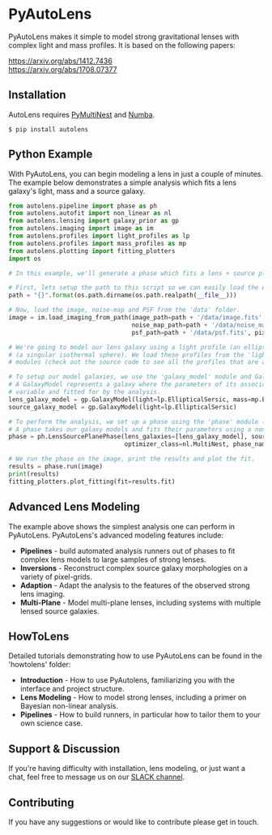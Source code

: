 # PyAutoLens

PyAutoLens makes it simple to model strong gravitational lenses with complex light and mass profiles. It is based on the following papers:

https://arxiv.org/abs/1412.7436<br/>
https://arxiv.org/abs/1708.07377

## Installation

AutoLens requires [PyMultiNest](http://johannesbuchner.github.io/pymultinest-tutorial/install.html) and [Numba](https://github.com/numba/numba).

```
$ pip install autolens
```

## Python Example

With PyAutoLens, you can begin modeling a lens in just a couple of minutes. The example below demonstrates a simple analysis which fits a lens galaxy's light, mass and a source galaxy.

```python
from autolens.pipeline import phase as ph
from autolens.autofit import non_linear as nl
from autolens.lensing import galaxy_prior as gp
from autolens.imaging import image as im
from autolens.profiles import light_profiles as lp
from autolens.profiles import mass_profiles as mp
from autolens.plotting import fitting_plotters
import os

# In this example, we'll generate a phase which fits a lens + source plane system.

# First, lets setup the path to this script so we can easily load the example data.
path = "{}".format(os.path.dirname(os.path.realpath(__file__)))

# Now, load the image, noise-map and PSF from the 'data' folder.
image = im.load_imaging_from_path(image_path=path + '/data/image.fits',
                                  noise_map_path=path + '/data/noise_map.fits',
                                  psf_path=path + '/data/psf.fits', pixel_scale=0.1)

# We're going to model our lens galaxy using a light profile (an elliptical Sersic) and mass profile
# (a singular isothermal sphere). We load these profiles from the 'light_profile (lp)' and 'mass_profile (mp)'
# modules (check out the source code to see all the profiles that are available).

# To setup our model galaxies, we use the 'galaxy_model' module and GalaxyModel class. 
# A GalaxyModel represents a galaxy where the parameters of its associated profiles are 
# variable and fitted for by the analysis.
lens_galaxy_model = gp.GalaxyModel(light=lp.EllipticalSersic, mass=mp.EllipticalIsothermal)
source_galaxy_model = gp.GalaxyModel(light=lp.EllipticalSersic)

# To perform the analysis, we set up a phase using the 'phase' module (imported as 'ph').
# A phase takes our galaxy models and fits their parameters using a non-linear search (in this case, MultiNest).
phase = ph.LensSourcePlanePhase(lens_galaxies=[lens_galaxy_model], source_galaxies=[source_galaxy_model],
                                optimizer_class=nl.MultiNest, phase_name='phase_example')

# We run the phase on the image, print the results and plot the fit.
results = phase.run(image)
print(results)
fitting_plotters.plot_fitting(fit=results.fit)

```
## Advanced Lens Modeling

The example above shows the simplest analysis one can perform in PyAutoLens. PyAutoLens's advanced modeling features include:

- **Pipelines** - build automated analysis runners out of phases to fit complex lens models to large samples of strong lenses.
- **Inversions** - Reconstruct complex source galaxy morphologies on a variety of pixel-grids.
- **Adaption** - Adapt the analysis to the features of the observed strong lens imaging.
- **Multi-Plane** - Model multi-plane lenses, including systems with multiple lensed source galaxies.

## HowToLens

Detailed tutorials demonstrating how to use PyAutoLens can be found in the 'howtolens' folder:

- **Introduction** - How to use PyAutolens, familiarizing you with the interface and project structure.
- **Lens Modeling** - How to model strong lenses, including a primer on Bayesian non-linear analysis.
- **Pipelines** - How to build runners, in particular how to tailor them to your own science case.

## Support & Discussion

If you're having difficulty with installation, lens modeling, or just want a chat, feel free to message us on our [SLACK channel](https://pyautolens.slack.com/).

## Contributing

If you have any suggestions or would like to contribute please get in touch.
